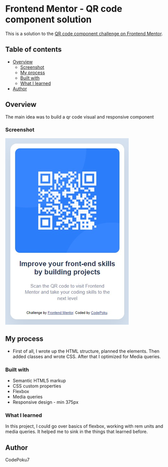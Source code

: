 # Frontend Mentor - QR code component solution

This is a solution to the [QR code component challenge on Frontend Mentor](https://www.frontendmentor.io/challenges/qr-code-component-iux_sIO_H).

## Table of contents

- [Overview](#overview)
  - [Screenshot](#screenshot)
  - [My process](#my-process)
  - [Built with](#built-with)
  - [What I learned](#what-i-learned)
- [Author](#author)

## Overview

The main idea was to build a qr code visual and responsive component

### Screenshot

![](./Screenshot/Screenshot.jpg)

## My process

- First of all, I wrote up the HTML structure, planned the elements. Then added classes and wrote CSS. After that I optimized for Media queries.

### Built with

- Semantic HTML5 markup
- CSS custom properties
- Flexbox
- Media queries
- Responsive design - min 375px

### What I learned

In this project, I could go over basics of flexbox, working with rem units and media queries. It helped me to sink in the things that learned before.

## Author

CodePoku7
